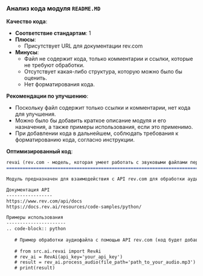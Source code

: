 ### Анализ кода модуля `README.MD`

**Качество кода**:
- **Соответствие стандартам**: 1
- **Плюсы**:
    -  Присутствует URL для документации rev.com
- **Минусы**:
    - Файл не содержит кода, только комментарии и ссылки, которые не требуют обработки.
    - Отсутствует какая-либо структура, которую можно было бы оценить.
    - Нет форматирования кода.

**Рекомендации по улучшению**:
- Поскольку файл содержит только ссылки и комментарии, нет кода для улучшения.
- Можно было бы добавить краткое описание модуля и его назначения, а также примеры использования, если это применимо.
- При добавлении кода в дальнейшем, соблюдать требования к форматированию кода, согласно инструкции.

**Оптимизированный код**:
```markdown
revai (rev.com - модель, которая умеет работать с звуковыми файлами переговоров, совещаний, звонков и т.п.)
====================================================================================================

Модуль предназначен для взаимодействия с API rev.com для обработки аудиофайлов.

Документация API
-----------------
https://www.rev.com/api/docs
https://docs.rev.ai/resources/code-samples/python/

Примеры использования
----------------------
.. code-block:: python
   
   # Пример обработки аудиофайла с помощью API rev.com (код будет добавлен в следующих версиях)
   
   # from src.ai.revai import RevAi
   # rev_ai = RevAi(api_key='your_api_key')
   # result = rev_ai.process_audio(file_path='path_to_your_audio.mp3')
   # print(result)

```